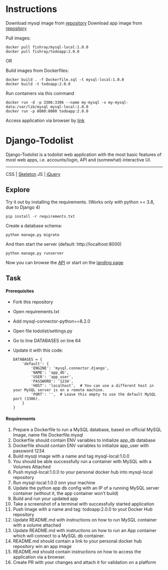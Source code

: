 # Instructions

Download mysql image from [repository](https://hub.docker.com/layers/fishray/mysql-local/1.0.0/images/sha256-26a146b02912538333edd07c1c5f7bf4bb71c1f559f12967f0f4514aa660c381?context=repo)
Download app image from [repository](https://hub.docker.com/layers/fishray/todoapp/2.0.0/images/sha256-846847a570e45ced27279956c398addc43e210e09b2092a5268d094f9c3d0191?context=repo)

Pull images:

```
docker pull fishray/mysql-local:1.0.0
docker pull fishray/todoapp:2.0.0
```

OR

Build images from Dockerfiles:
```
docker build . -f Dockerfile.sql -t mysql-local:1.0.0
docker build -t todoapp:2.0.0
```

Run containers via this command
```
docker run -d -p 3306:3306 --name my-mysql -v my-mysql-data:/var/lib/mysql mysql-local:1.0.0
docker run -p 8080:8080 todoapp:2.0.0
```

Access application via browser by [link](http://localhost:8080)


# Django-Todolist

Django-Todolist is a todolist web application with the most basic features of most web apps, i.e. accounts/login, API and (somewhat) interactive UI.

---
CSS | [Skeleton](http://getskeleton.com/)
JS  | [jQuery](https://jquery.com/)

## Explore
Try it out by installing the requirements. (Works only with python >= 3.8, due to Django 4)

    pip install -r requirements.txt

Create a database schema:

    python manage.py migrate

And then start the server (default: http://localhost:8000)

    python manage.py runserver


Now you can browse the [API](http://localhost:8000/api/)
or start on the [landing page](http://localhost:8000/)

## Task
#### Prerequisites
- Fork this repository
- Open requirements.txt
- Add mysql-connector-python==8.2.0
- Open file todolist/settings.py
- Go to line DATABASES on line 64
- Update it with this code:

    ```
    DATABASES = {
        'default': {
            'ENGINE': 'mysql.connector.django',
            'NAME': 'app_db',
            'USER': 'app_user',
            'PASSWORD': '1234',
            'HOST': 'localhost',  # You can use a different host in your MySQL server is on a remote machine.
            'PORT': '',  # Leave this empty to use the default MySQL port (3306).
        }
    }

    ```
#### Requirements
1. Prepare a Dockerfile to run a MySQL database, based on official MySQL Image, name file Dockerfile.mysql
2. Dockerfile should contain ENV variables to initialize app_db database
3. Dockerfile should contain ENV variables to initialize app_user with password 1234
4. Build mysql image with a name and tag mysql-local:1.0.0
5. You should be able successfully run a container with MySQL with a Volumes Attached
6. Push mysql-local:1.0.0 to your personal docker hub into mysql-local repository
7. Run mysql-local:1.0.0 onn your machine
8. Update the python app db config with an IP of a running MySQL server container (without it, the app container won’t build)
9. Build and run your updated app
10. Take a screenshot of a terminal with successfully started application
11. Push Image with a name and tag: todoapp:2.0.0 to yout Docker Hub repository
12. Update README.md with instructions on how to run MySQL container with a volume attached
13. Update README.md with instructions on how to run an App container which will connect to a MySQL db container.
14. README.md should contain a link to your personal docker hub repository win an app image
15. README.md should contain instructions on how to access the application via a browser.
16. Create PR with your changes and attach it for validation on a platform
